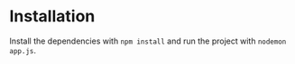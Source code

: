 # Installation

Install the dependencies with `npm install` and run the project with `nodemon app.js`.
